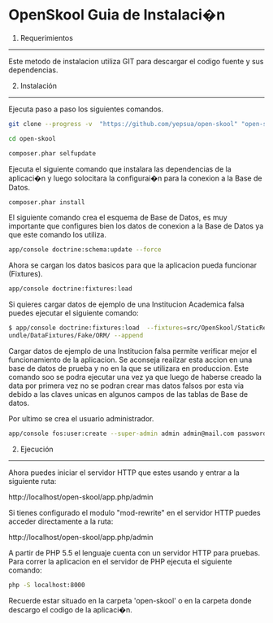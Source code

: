 OpenSkool Guia de Instalaci�n
=============================

1) Requerimientos
-----------------

Este metodo de instalacion utiliza GIT para descargar el codigo fuente y sus dependencias.


2) Instalación
--------------

Ejecuta paso a paso los siguientes comandos.

``` bash
git clone --progress -v  "https://github.com/yepsua/open-skool" "open-skool"
```

``` bash
cd open-skool
```

``` bash
composer.phar selfupdate
```

Ejecuta el siguiente comando que instalara las dependencias de la aplicaci�n y luego
solocitara la configurai�n para la conexion a la Base de Datos.

``` bash
composer.phar install
```

El siguiente comando crea el esquema de Base de Datos, es muy importante que configures 
bien los datos de conexion a la Base de Datos ya que este comando los utiliza.

``` bash
app/console doctrine:schema:update --force
```

Ahora se cargan los datos basicos para que la aplicacion pueda funcionar 
(Fixtures).

``` bash
app/console doctrine:fixtures:load
```

Si quieres cargar datos de ejemplo de una Institucion Academica falsa puedes 
ejecutar el siguiente comando:

``` bash
$ app/console doctrine:fixtures:load  --fixtures=src/OpenSkool/StaticResourcesB
undle/DataFixtures/Fake/ORM/ --append
```

Cargar datos de ejemplo de una Institucion falsa permite verificar mejor el funcionamiento
de la aplicacion. Se aconseja reailzar esta accion en una base de datos de prueba y no
en la que se utilizara en produccion. Este comando soo se podra ejecutar una vez ya que luego
de haberse creado la data por primera vez no se podran crear mas datos falsos por esta via debido
a las claves unicas en algunos campos de las tablas de Base de datos.

Por ultimo se crea el usuario administrador.

``` bash
app/console fos:user:create --super-admin admin admin@mail.com password
```

2) Ejecución
------------

Ahora puedes iniciar el servidor HTTP que estes usando y entrar a la siguiente ruta:

http://localhost/open-skool/app.php/admin 

Si tienes configurado el modulo "mod-rewrite" en el servidor HTTP puedes acceder directamente a la ruta:

http://localhost/open-skool/app.php/admin 

A partir de PHP 5.5 el lenguaje cuenta con un servidor HTTP para pruebas. 
Para correr la aplicacion en el servidor de PHP ejecuta el siguiente comando:

``` bash
php -S localhost:8000
```

Recuerde estar situado en la carpeta 'open-skool' o en la carpeta donde descargo el codigo de la aplicaci�n.